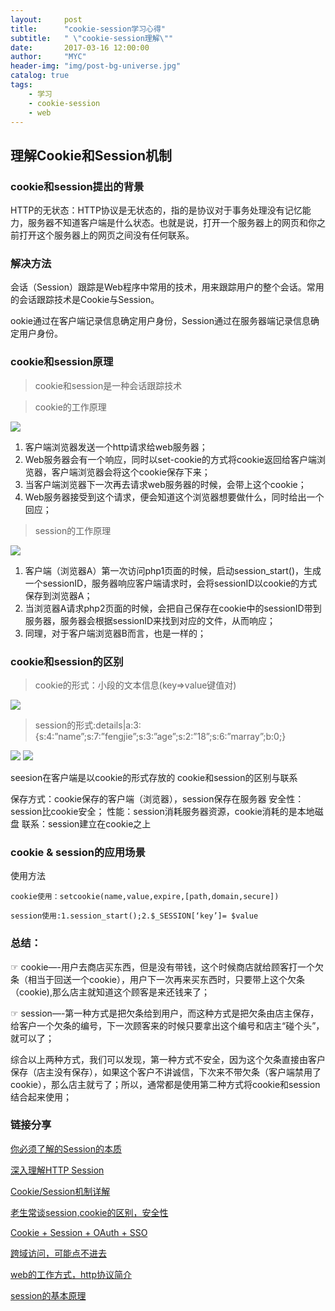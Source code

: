 ```yaml
---
layout:     post
title:      "cookie-session学习心得"
subtitle:   " \"cookie-session理解\""
date:       2017-03-16 12:00:00
author:     "MYC"
header-img: "img/post-bg-universe.jpg"
catalog: true
tags:
    - 学习 
    - cookie-session
    - web
---
```



## 理解Cookie和Session机制

### cookie和session提出的背景

HTTP的无状态：HTTP协议是无状态的，指的是协议对于事务处理没有记忆能力，服务器不知道客户端是什么状态。也就是说，打开一个服务器上的网页和你之前打开这个服务器上的网页之间没有任何联系。

### 解决方法

会话（Session）跟踪是Web程序中常用的技术，用来跟踪用户的整个会话。常用的会话跟踪技术是Cookie与Session。

ookie通过在客户端记录信息确定用户身份，Session通过在服务器端记录信息确定用户身份。

### cookie和session原理

> cookie和session是一种会话跟踪技术

> cookie的工作原理

![](http://i.imgur.com/BMnzCdx.png)

1.	客户端浏览器发送一个http请求给web服务器；
2.	Web服务器会有一个响应，同时以set-cookie的方式将cookie返回给客户端浏览器，客户端浏览器会将这个cookie保存下来；
3.	当客户端浏览器下一次再去请求web服务器的时候，会带上这个cookie；
4.	Web服务器接受到这个请求，便会知道这个浏览器想要做什么，同时给出一个回应；

> session的工作原理

![](http://i.imgur.com/bxlVBq6.png)

1.	客户端（浏览器A）第一次访问php1页面的时候，启动session_start()，生成一个sessionID，服务器响应客户端请求时，会将sessionID以cookie的方式保存到浏览器A；
2.	当浏览器A请求php2页面的时候，会把自己保存在cookie中的sessionID带到服务器，服务器会根据sessionID来找到对应的文件，从而响应；
3.	同理，对于客户端浏览器B而言，也是一样的；

### cookie和session的区别

> cookie的形式：小段的文本信息(key=>value键值对)

![](http://i.imgur.com/vkPpldI.png)

> session的形式:details|a:3:{s:4:”name”;s:7:”fengjie”;s:3:”age”;s:2:”18”;s:6:”marray”;b:0;}

![](http://i.imgur.com/DbieqjD.png)
![](http://i.imgur.com/LT7nrZ5.png)

seesion在客户端是以cookie的形式存放的
cookie和session的区别与联系

保存方式：cookie保存的客户端（浏览器），session保存在服务器
安全性：session比cookie安全；
性能：session消耗服务器资源，cookie消耗的是本地磁盘
联系：session建立在cookie之上

### cookie & session的应用场景

使用方法

	cookie使用：setcookie(name,value,expire,[path,domain,secure])

	session使用:1.session_start();2.$_SESSION[‘key’]= $value

### 总结：

☞ cookie—-用户去商店买东西，但是没有带钱，这个时候商店就给顾客打一个欠条（相当于回送一个cookie），用户下一次再来买东西时，只要带上这个欠条（cookie),那么店主就知道这个顾客是来还钱来了；

☞ session—-第一种方式是把欠条给到用户，而这种方式是把欠条由店主保存，给客户一个欠条的编号，下一次顾客来的时候只要拿出这个编号和店主“碰个头”，就可以了；

综合以上两种方式，我们可以发现，第一种方式不安全，因为这个欠条直接由客户保存（店主没有保存），如果这个客户不讲诚信，下次来不带欠条（客户端禁用了cookie），那么店主就亏了；所以，通常都是使用第二种方式将cookie和session结合起来使用；

### 链接分享

[你必须了解的Session的本质](http://netsecurity.51cto.com/art/201402/428721.htm)

[深入理解HTTP Session](http://lavasoft.blog.51cto.com/62575/275589/)

[Cookie/Session机制详解 ](http://blog.csdn.net/fangaoxin/article/details/6952954)

[老生常谈session,cookie的区别，安全性](http://blog.51yip.com/php/938.html)

[Cookie + Session + OAuth + SSO](http://zhongxiao37s-wiki.readthedocs.org/en/latest/network/OAuthSSO.html)

[跨域访问，可能点不进去](http://hc1988.diandian.com/post/2012-01-13/16279824)

[web的工作方式，http协议简介 ](http://my.oschina.net/cxz001/blog/331671)

[session的基本原理](http://www.cnblogs.com/ohmygirl/p/internal-5.html)

